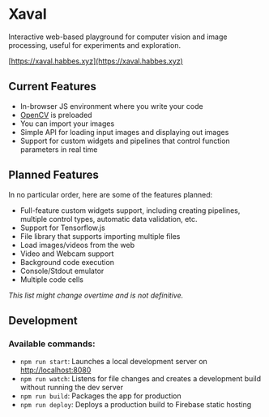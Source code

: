 # Xaval

Interactive web-based playground for computer vision and image processing, useful for experiments and exploration.

[https://xaval.habbes.xyz](https://xaval.habbes.xyz)

## Current Features

- In-browser JS environment where you write your code
- [OpenCV](https://docs.opencv.org/3.4.1/d5/d10/tutorial_js_root.html) is preloaded
- You can import your images
- Simple API for loading input images and displaying out images
- Support for custom widgets and pipelines that control function parameters in real time

## Planned Features

In no particular order, here are some of the features planned:

- Full-feature custom widgets support, including creating pipelines, multiple control types, automatic data validation, etc.
- Support for Tensorflow.js
- File library that supports importing multiple files
- Load images/videos from the web
- Video and Webcam support
- Background code execution
- Console/Stdout emulator
- Multiple code cells

*This list might change overtime and is not definitive.*

## Development

### Available commands:

- `npm run start`: Launches a local development server on [http://localhost:8080](http://localhost:8080)
- `npm run watch`: Listens for file changes and creates a development build without running the dev server
- `npm run build`: Packages the app for production
- `npm run deploy`: Deploys a production build to Firebase static hosting